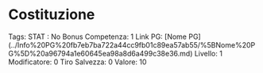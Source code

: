 # Costituzione

Tags: STAT
: No
Bonus Competenza: 1
Link PG: [Nome PG] (../Info%20PG%20fb7eb7ba722a44cc9fb01c89ea57ab55/%5BNome%20PG%5D%20a96794a1e60645ea98a8d6a499c38e36.md)
Livello: 1
Modificatore: 0
Tiro Salvezza: 0
Valore: 10